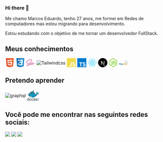 ### Hi there 👋

Me chamo Marcos Eduardo, tenho 27 anos, me formei em Redes de computadores mas estou migrando para desenvolvimento.

Estou estudando com o objetivo de me tornar um desenvolvedor FullStack.

## Meus conhecimentos 

<div style="display: inline_block">
  <img align="center" alt="icone Html" title="HTML 5"  width="30" src="https://raw.githubusercontent.com/devicons/devicon/master/icons/html5/html5-original.svg">
  <img align="center" alt="icone CSS" title="CSS 3"  width="30" src="https://raw.githubusercontent.com/devicons/devicon/master/icons/css3/css3-original.svg">
  <img align="center" alt="icone Sass" title="Sass"  width="30" src="https://raw.githubusercontent.com/devicons/devicon/master/icons/sass/sass-original.svg">
  <img align="center" alt="Tailwindcss" width="29" src="https://camo.githubusercontent.com/bdedcbc949feefecc3ff98f7e655ee8151b522e2f32196c648620f5366d909d5/68747470733a2f2f63646e2e6a7364656c6976722e6e65742f67682f64657669636f6e732f64657669636f6e2f69636f6e732f7461696c77696e646373732f7461696c77696e646373732d706c61696e2e737667">
  <img align="center" alt="icone JavaScript" title="Javascript"  width="30" src="https://raw.githubusercontent.com/devicons/devicon/master/icons/javascript/javascript-plain.svg">
  <img align="center" alt="icone Typescript" title="Typescript" width="30" src="https://raw.githubusercontent.com/devicons/devicon/master/icons/typescript/typescript-plain.svg">
  <img align="center" alt="icone ReactJS" title="React JS"  width="30" src="https://raw.githubusercontent.com/devicons/devicon/master/icons/react/react-original.svg">
  <img align="center" alt="icone NextJS" title="NextJS"  width="30" src="https://raw.githubusercontent.com/devicons/devicon/master/icons/nextjs/nextjs-original.svg">
  <img align="center" alt="icone NodeJS" title="Node JS" width="30" src="https://raw.githubusercontent.com/devicons/devicon/master/icons/nodejs/nodejs-original.svg">
  <img align="center" src="https://raw.githubusercontent.com/devicons/devicon/master/icons/mysql/mysql-original-wordmark.svg" alt="mysql" width="30" />
</p>

</div>

## Pretendo aprender 

<div style="display: inline_block">
  <img align="center" src="https://www.vectorlogo.zone/logos/graphql/graphql-icon.svg" alt="graphql" width="30" />
  <img align="center" src="https://raw.githubusercontent.com/devicons/devicon/master/icons/docker/docker-original-wordmark.svg" alt="docker" width="40" />
</div>


## Você pode me encontrar nas seguintes redes sociais:

<a href="https://www.linkedin.com/in/maarcoseduardo/"> <img src="https://img.shields.io/badge/-LinkedIn-%230077B5?style=for-the-badge&logo=linkedin&logoColor=white" target="_blank"></a>
<a href = "mailto:maarcosefb0@gmail.com"><img src="https://img.shields.io/badge/Gmail-D14836?style=for-the-badge&logo=gmail&logoColor=white" target="_blank"></a>
<a href="https://instagram.com/maarcoseduardo" target="_blank"><img src="https://img.shields.io/badge/-Instagram-%23E4405F?style=for-the-badge&logo=instagram&logoColor=white" target="_blank"></a>
